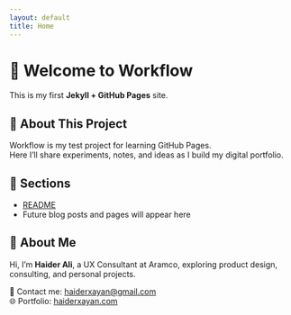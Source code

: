 ```yaml
---
layout: default
title: Home
---
```


# 👋 Welcome to Workflow

This is my first **Jekyll + GitHub Pages** site.

## 🚀 About This Project
Workflow is my test project for learning GitHub Pages.  
Here I’ll share experiments, notes, and ideas as I build my digital portfolio.

## 📂 Sections
- [README](./README.md)  
- Future blog posts and pages will appear here

## 👤 About Me
Hi, I’m **Haider Ali**, a UX Consultant at Aramco, exploring product design, consulting, and personal projects.

📧 Contact me: [haiderxayan@gmail.com](mailto:haiderxayan@gmail.com)  
🌐 Portfolio: [haiderxayan.com](https://haiderxayan.com)  

